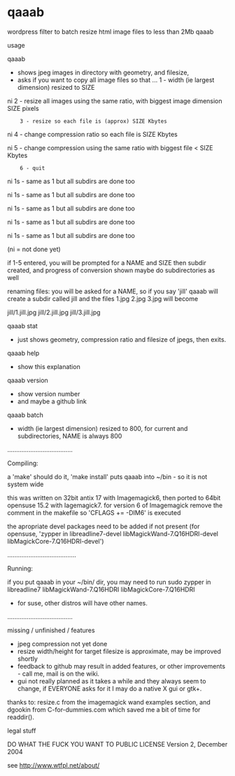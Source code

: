# qaaab
wordpress filter to batch resize html image files to less than 2Mb
qaaab

usage

qaaab
- 	shows jpeg images in directory with geometry, and filesize,
-	asks if you want to copy all image files so that ...
		1 - width (ie largest dimension) resized to SIZE
		
ni		2 - resize all images using the same ratio, with biggest image dimension SIZE pixels 

		3 - resize so each file is (approx) SIZE Kbytes
		
ni		4 - change compression ratio so each file is SIZE Kbytes

ni		5 - change compression using the same ratio with biggest file < SIZE Kbytes

		6 - quit
		

ni		1s - same as 1 but all subdirs are done too

ni		1s - same as 1 but all subdirs are done too

ni		1s - same as 1 but all subdirs are done too

ni		1s - same as 1 but all subdirs are done too

ni		1s - same as 1 but all subdirs are done too


(ni = not done yet)

if 1-5 entered, you will be prompted for a NAME and SIZE
then subdir created, and progress of conversion shown
maybe do subdirectories as well

renaming files:
you will be asked for a NAME, so if you say 'jill'
qaaab will create a subdir called jill
and the files 1.jpg 2.jpg 3.jpg will become

jill/1.jill.jpg
jill/2.jill.jpg
jill/3.jill.jpg


qaaab stat
- just shows geometry, compression ratio and filesize of jpegs, then exits.


qaaab help
- show this explanation


qaaab version
- show version number
- and maybe a github link


qaaab batch
- width (ie largest dimension) resized to 800, for current and subdirectories, NAME is always 800

.....................................


Compiling:

a 'make' should do it,
'make install' puts qaaab into ~/bin - so it is not system wide

this was written on 32bit antix 17 with Imagemagick6, 
then ported to 64bit opensuse 15.2 with Iagemagick7.
for version 6 of Imagemagick remove the comment in the makefile so 'CFLAGS += -DIM6' is executed

the apropriate devel packages need to be added if not present (for opensuse, 'zypper in libreadline7-devel libMagickWand-7.Q16HDRI-devel libMagickCore-7.Q16HDRI-devel')

.......................................


Running:

if you put qaaab in your ~/bin/ dir, 
you may need to run
sudo zypper in libreadline7 libMagickWand-7.Q16HDRI libMagickCore-7.Q16HDRI
- for suse, other distros will have other names.


.....................................


missing / unfinished / features

- jpeg compression not yet done
- resize width/height for target filesize is approximate, may be improved shortly
- feedback to github may result in added features, or other improvements - call me, mail is on the wiki.
- gui not really planned as it takes a while and they always seem to change, if EVERYONE asks for it I may do a native X gui or gtk+.
 


thanks to:
resize.c from the imagemagick wand examples section, 
and
dgookin from C-for-dummies.com which saved me a bit of time for readdir().


legal stuff

DO WHAT THE FUCK YOU WANT TO PUBLIC LICENSE 
                    Version 2, December 2004 

see http://www.wtfpl.net/about/



